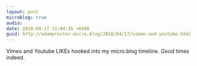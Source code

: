 ```yaml
---
layout: post
microblog: true
audio: 
date: 2018-04-17 21:04:35 +0100
guid: http://adamprocter.micro.blog/2018/04/17/vimeo-and-youtube.html
---
```

Vimeo and Youtube LIKEs hooked into my micro.blog timeline. Good times indeed. 
